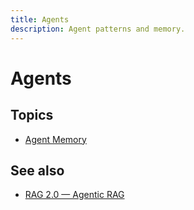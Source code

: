 ```yaml
---
title: Agents
description: Agent patterns and memory.
---
```


# Agents

## Topics

- [Agent Memory](agent-memory.md)

## See also

- [RAG 2.0 — Agentic RAG](../rag/rag-2-0.md)
